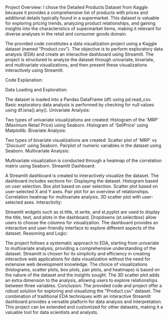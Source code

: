 Project Overview:
I chose the Detailed Products Dataset from Kaggle because it provides a comprehensive list of products with prices and additional details typically found in a supermarket. This dataset is valuable for exploring pricing trends, analyzing product relationships, and gaining insights into the characteristics of supermarket items, making it relevant for diverse analyses in the retail and consumer goods domain.

The provided code constitutes a data visualization project using a Kaggle dataset (named "Product.csv"). The objective is to perform exploratory data analysis (EDA) and create an interactive dashboard using Streamlit. The project is structured to analyze the dataset through univariate, bivariate, and multivariate visualizations, and then present these visualizations interactively using Streamlit.

Code Explanation:

Data Loading and Exploration:

The dataset is loaded into a Pandas DataFrame (df) using pd.read_csv.
Basic exploratory data analysis is performed by checking for null values using df.isna().any().
Univariate Analysis:

Two types of univariate visualizations are created:
Histogram of the 'MRP' (Maximum Retail Price) using Seaborn.
Histogram of 'SellPrice' using Matplotlib.
Bivariate Analysis:

Two types of bivariate visualizations are created:
Scatter plot of 'MRP' vs 'Discount' using Seaborn.
Pairplot of numeric variables in the dataset using Seaborn.
Multivariate Analysis:

Multivariate visualization is conducted through a heatmap of the correlation matrix using Seaborn.
Streamlit Dashboard:

A Streamlit dashboard is created to interactively visualize the dataset.
The dashboard includes sections for:
Displaying the dataset.
Histogram based on user selection.
Box plot based on user selection.
Scatter plot based on user-selected X and Y axes.
Pair plot for an overview of relationships.
Correlation heatmap for multivariate analysis.
3D scatter plot with user-selected axes.
Interactivity:

Streamlit widgets such as st.title, st.write, and st.pyplot are used to display the title, text, and plots in the dashboard.
Dropdowns (st.selectbox) allow users to choose the columns for visualization.
The dashboard provides an interactive and user-friendly interface to explore different aspects of the dataset.
Reasoning and Logic:

The project follows a systematic approach to EDA, starting from univariate to multivariate analysis, providing a comprehensive understanding of the dataset.
Streamlit is chosen for its simplicity and efficiency in creating interactive web applications for data visualization without the need for extensive web development knowledge.
The choice of visualizations (histograms, scatter plots, box plots, pair plots, and heatmaps) is based on the nature of the dataset and the insights sought.
The 3D scatter plot adds an extra dimension to the analysis, allowing users to explore relationships between three variables.
Conclusion:
The provided code and project offer a robust solution for exploring and visualizing the "Product.csv" dataset. The combination of traditional EDA techniques with an interactive Streamlit dashboard provides a versatile platform for data analysis and interpretation. This project can be extended and customized for other datasets, making it a valuable tool for data scientists and analysts.
